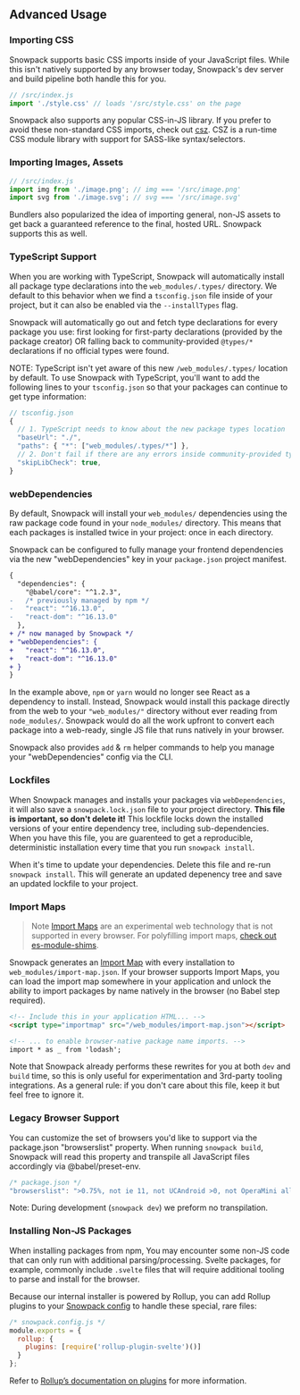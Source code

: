 ## Advanced Usage

### Importing CSS

Snowpack supports basic CSS imports inside of your JavaScript files. While this isn't natively supported by any browser today, Snowpack's dev server and build pipeline both handle this for you.

```js
// /src/index.js
import './style.css' // loads '/src/style.css' on the page
```

Snowpack also supports any popular CSS-in-JS library. If you prefer to avoid these non-standard CSS imports, check out [csz](https://github.com/lukejacksonn/csz). CSZ is a run-time CSS module library with support for SASS-like syntax/selectors.


### Importing Images, Assets

``` js
// /src/index.js
import img from './image.png'; // img === '/src/image.png'
import svg from './image.svg'; // svg === '/src/image.svg'
```

Bundlers also popularized the idea of importing general, non-JS assets to get back a guaranteed reference to the final, hosted URL. Snowpack supports this as well.


### TypeScript Support

When you are working with TypeScript, Snowpack will automatically install all package type declarations into the `web_modules/.types/` directory. We default to this behavior when we find a `tsconfig.json` file inside of your project, but it can also be enabled via the `--installTypes` flag.

Snowpack will automatically go out and fetch type declarations for every package you use: first looking for first-party declarations (provided by the package creator) OR falling back to community-provided `@types/*` declarations if no official types were found.

NOTE: TypeScript isn't yet aware of this new `/web_modules/.types/` location by default. To use Snowpack with TypeScript, you'll want to add the following lines to your `tsconfig.json` so that your packages can continue to get type information:

```js
// tsconfig.json
{
  // 1. TypeScript needs to know about the new package types location
  "baseUrl": "./",
  "paths": { "*": ["web_modules/.types/*"] },
  // 2. Don't fail if there are any errors inside community-provided type packages.
  "skipLibCheck": true,
}
```

### webDependencies

By default, Snowpack will install your `web_modules/` dependencies using the raw package code found in your `node_modules/` directory. This means that each packages is installed twice in your project: once in each directory.

Snowpack can be configured to fully manage your frontend dependencies via the new "webDependencies" key in your `package.json` project manifest.

```diff
{
  "dependencies": {
    "@babel/core": "^1.2.3",
-   /* previously managed by npm */
-   "react": "^16.13.0",
-   "react-dom": "^16.13.0"
  },
+ /* now managed by Snowpack */
+ "webDependencies": {
+   "react": "^16.13.0",
+   "react-dom": "^16.13.0"
+ }
}
```

In the example above, `npm` or `yarn` would no longer see React as a dependency to install. Instead, Snowpack would install this package directly from the web to your `"web_modules/"` directory without ever reading from `node_modules/`. Snowpack would do all the work upfront to convert each package into a web-ready, single JS file that runs natively in your browser.

Snowpack also provides `add` & `rm` helper commands to help you manage your "webDependencies" config via the CLI.


### Lockfiles

When Snowpack manages and installs your packages via `webDependencies`, it will also save a `snowpack.lock.json` file to your project directory. **This file is important, so don't delete it!** This lockfile locks down the installed versions of your entire dependency tree, including sub-dependencies. When you have this file, you are guarenteed to get a reproducible, deterministic installation every time that you run `snowpack install`.

When it's time to update your dependencies. Delete this file and re-run `snowpack install`. This will generate an updated depenency tree and save an updated lockfile to your project.


### Import Maps

> Note [Import Maps](https://github.com/WICG/import-maps) are an experimental web technology that is not supported in every browser. For polyfilling import maps, [check out es-module-shims](https://github.com/guybedford/es-module-shims#import-maps).

Snowpack generates an [Import Map](https://github.com/WICG/import-maps) with every installation to `web_modules/import-map.json`. If your browser supports Import Maps, you can load the import map somewhere in your application and unlock the ability to import packages by name natively in the browser (no Babel step required).

``` markdown
<!-- Include this in your application HTML... -->
<script type="importmap" src="/web_modules/import-map.json"></script>

<!-- ... to enable browser-native package name imports. -->
import * as _ from 'lodash';
```

Note that Snowpack already performs these rewrites for you at both `dev` and `build` time, so this is only useful for experimentation and 3rd-party tooling integrations. As a general rule: if you don't care about this file, keep it but feel free to ignore it.


### Legacy Browser Support

You can customize the set of browsers you'd like to support via the package.json "browserslist" property. When running `snowpack build`, Snowpack will read this property and transpile all JavaScript files accordingly via @babel/preset-env.

```js
/* package.json */
"browserslist": ">0.75%, not ie 11, not UCAndroid >0, not OperaMini all",
```

Note: During development (`snowpack dev`) we preform no transpilation.


### Installing Non-JS Packages

When installing packages from npm, You may encounter some non-JS code that can only run with additional parsing/processing. Svelte packages, for example, commonly include `.svelte` files that will require additional tooling to parse and install for the browser.

Because our internal installer is powered by Rollup, you can add Rollup plugins to your [Snowpack config](#configuration-options) to handle these special, rare files:

```js
/* snowpack.config.js */
module.exports = {
  rollup: {
    plugins: [require('rollup-plugin-svelte')()]
  }
};
```

Refer to [Rollup’s documentation on plugins](https://rollupjs.org/guide/en/#using-plugins) for more information.
